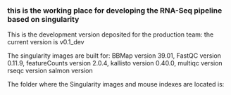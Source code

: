 ### this is the working place for developing the RNA-Seq pipeline based on singularity

This is the development version deposited for the production team: the current version is v0.1_dev

The singularity images are built for:
BBMap version 39.01, 
FastQC version 0.11.9,
featureCounts version 2.0.4,
kallisto version 0.40.0,
multiqc version
rseqc version
salmon version

The folder where the Singularity images and mouse indexes are located is: 


